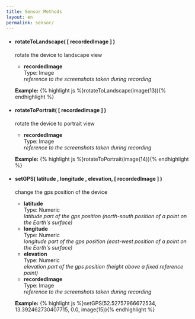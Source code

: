 ```yaml
---
title: Sensor Methods
layout: en
permalink: sensor/
---
```


<ul>
	<li>
		<h4>rotateToLandscape( [ recordedImage ] )</h3>
		<p>rotate the device to landscape view</p>
		<p><ul>
			<li>
				<strong>recordedImage</strong>
				<div>Type: Image</div>
				<em>reference to the screenshots taken during recording</em>
			</li>
		</ul></p>
		<p>
		<strong>Example:</strong>
		{% highlight js %}rotateToLandscape(image(13)){% endhighlight %}
		</p>
	</li>
	<li>
		<h4>rotateToPortrait( [ recordedImage ] )</h3>
		<p>rotate the device to portrait view</p>
		<p><ul>
			<li>
				<strong>recordedImage</strong>
				<div>Type: Image</div>
				<em>reference to the screenshots taken during recording</em>
			</li>
		</ul></p>
		<p>
		<strong>Example:</strong>
		{% highlight js %}rotateToPortrait(image(14)){% endhighlight %}
		</p>
	</li>
	<li>
		<h4>setGPS( latitude , longitude , elevation, [ recordedImage ] )</h3>
		<p>change the gps position of the device</p>
		<p><ul>
			<li>
				<strong>latitude</strong>
				<div>Type: Numeric</div>
				<em>latitude part of the gps position (north-south position of a point on the Earth's surface)</em>
			</li>
			<li>
				<strong>longitude</strong>
				<div>Type: Numeric</div>
				<em>longitude part of the gps position (east-west position of a point on the Earth's surface)</em>
			</li>
			<li>
				<strong>elevation</strong>
				<div>Type: Numeric</div>
				<em>elevation part of the gps position (height above a fixed reference point)</em>
			</li>
			<li>
				<strong>recordedImage</strong>
				<div>Type: Image</div>
				<em>reference to the screenshots taken during recording</em>
			</li>
		</ul></p>
		<p>
		<strong>Example:</strong>
		{% highlight js %}setGPS(52.52757966672534, 13.392462730407715, 0.0, image(15)){% endhighlight %}
		</p>
	</li>
</ul>